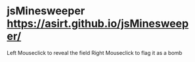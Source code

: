 # jsMinesweeper https://asirt.github.io/jsMinesweeper/
Left Mouseclick to reveal the field
Right Mouseclick to flag it as a bomb
